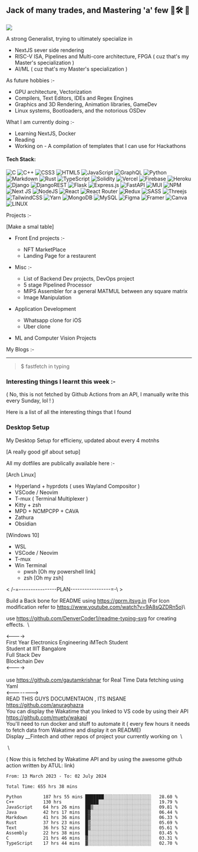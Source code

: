 ## Jack of many trades, and Mastering 'a' few 🔨🛠 🚀

![](./assets/Banner-gradients.png)

A strong Generalist, trying to ultimately specialize in 
- NextJS sever side rendering  
- RISC-V ISA, Pipelines and Multi-core architecture, FPGA ( cuz that's my Master's specialization )
- AI/ML ( cuz that's my Master's specialization )

As future hobbies :-
- GPU architecture, Vectorization 
- Compilers, Text Editors, IDEs and Regex Engines
- Graphics and 3D Rendering, Animation libraries, GameDev
- Linux systems, Bootloaders, and the notorious OSDev



What I am currently doing :-
- Learning NextJS, Docker  
- Reading 
- Working on - A compilation of templates that I can use for Hackathons 

#### Tech Stack:
![C](https://img.shields.io/badge/c-%2300599C.svg?style=for-the-badge&logo=c&logoColor=white) ![C++](https://img.shields.io/badge/c++-%2300599C.svg?style=for-the-badge&logo=c%2B%2B&logoColor=white) ![CSS3](https://img.shields.io/badge/css3-%231572B6.svg?style=for-the-badge&logo=css3&logoColor=white) ![HTML5](https://img.shields.io/badge/html5-%23E34F26.svg?style=for-the-badge&logo=html5&logoColor=white) ![JavaScript](https://img.shields.io/badge/javascript-%23323330.svg?style=for-the-badge&logo=javascript&logoColor=%23F7DF1E) ![GraphQL](https://img.shields.io/badge/-GraphQL-E10098?style=for-the-badge&logo=graphql&logoColor=white) ![Python](https://img.shields.io/badge/python-3670A0?style=for-the-badge&logo=python&logoColor=ffdd54) ![Markdown](https://img.shields.io/badge/markdown-%23000000.svg?style=for-the-badge&logo=markdown&logoColor=white) ![Rust](https://img.shields.io/badge/rust-%23000000.svg?style=for-the-badge&logo=rust&logoColor=white) ![TypeScript](https://img.shields.io/badge/typescript-%23007ACC.svg?style=for-the-badge&logo=typescript&logoColor=white) ![Solidity](https://img.shields.io/badge/Solidity-%23363636.svg?style=for-the-badge&logo=solidity&logoColor=white) ![Vercel](https://img.shields.io/badge/vercel-%23000000.svg?style=for-the-badge&logo=vercel&logoColor=white) ![Firebase](https://img.shields.io/badge/firebase-%23039BE5.svg?style=for-the-badge&logo=firebase) ![Heroku](https://img.shields.io/badge/heroku-%23430098.svg?style=for-the-badge&logo=heroku&logoColor=white) ![Django](https://img.shields.io/badge/django-%23092E20.svg?style=for-the-badge&logo=django&logoColor=white) ![DjangoREST](https://img.shields.io/badge/DJANGO-REST-ff1709?style=for-the-badge&logo=django&logoColor=white&color=ff1709&labelColor=gray) ![Flask](https://img.shields.io/badge/flask-%23000.svg?style=for-the-badge&logo=flask&logoColor=white) ![Express.js](https://img.shields.io/badge/express.js-%23404d59.svg?style=for-the-badge&logo=express&logoColor=%2361DAFB) ![FastAPI](https://img.shields.io/badge/FastAPI-005571?style=for-the-badge&logo=fastapi) ![MUI](https://img.shields.io/badge/MUI-%230081CB.svg?style=for-the-badge&logo=material-ui&logoColor=white) ![NPM](https://img.shields.io/badge/NPM-%23000000.svg?style=for-the-badge&logo=npm&logoColor=white) ![Next JS](https://img.shields.io/badge/Next-black?style=for-the-badge&logo=next.js&logoColor=white) ![NodeJS](https://img.shields.io/badge/node.js-6DA55F?style=for-the-badge&logo=node.js&logoColor=white) ![React](https://img.shields.io/badge/react-%2320232a.svg?style=for-the-badge&logo=react&logoColor=%2361DAFB) ![React Router](https://img.shields.io/badge/React_Router-CA4245?style=for-the-badge&logo=react-router&logoColor=white) ![Redux](https://img.shields.io/badge/redux-%23593d88.svg?style=for-the-badge&logo=redux&logoColor=white) ![SASS](https://img.shields.io/badge/SASS-hotpink.svg?style=for-the-badge&logo=SASS&logoColor=white) ![Threejs](https://img.shields.io/badge/threejs-black?style=for-the-badge&logo=three.js&logoColor=white) ![TailwindCSS](https://img.shields.io/badge/tailwindcss-%2338B2AC.svg?style=for-the-badge&logo=tailwind-css&logoColor=white) ![Yarn](https://img.shields.io/badge/yarn-%232C8EBB.svg?style=for-the-badge&logo=yarn&logoColor=white) ![MongoDB](https://img.shields.io/badge/MongoDB-%234ea94b.svg?style=for-the-badge&logo=mongodb&logoColor=white) ![MySQL](https://img.shields.io/badge/mysql-%2300f.svg?style=for-the-badge&logo=mysql&logoColor=white) 	![Figma](https://img.shields.io/badge/figma-%23F24E1E.svg?style=for-the-badge&logo=figma&logoColor=white) ![Framer](https://img.shields.io/badge/Framer-black?style=for-the-badge&logo=framer&logoColor=blue) ![Canva](https://img.shields.io/badge/Canva-%2300C4CC.svg?style=for-the-badge&logo=Canva&logoColor=white) ![LINUX](https://img.shields.io/badge/Linux-FCC624?style=for-the-badge&logo=linux&logoColor=black)


Projects :- 

[Make a smal table]

- Front End projects :- 
    - NFT MarketPlace 
    - Landing Page for a restaurent

- Misc :- 
    - List of Backend Dev projects, DevOps project
    - 5 stage Pipelined Processor
    - MIPS Assembler for a general MATMUL between any square matrix 
    - Image Manipulation 

- Application Development 
    - Whatsapp clone for iOS
    - Uber clone

- ML and Computer Vision Projects



My Blogs :-

---  


> $ fastfetch in typing





### Interesting things I learnt this week :- 
( No, this is not fetched by Github Actions from an API, I manually write this every Sunday, lol ! )

Here is a list of all the interesting things that I found 

### Desktop Setup

My Desktop Setup for efficieny, updated about every 4 motnhs

[A really good gif about setup]

All my dotfiles are publically available here :-

[Arch Linux]
- Hyperland + hyprdots ( uses Wayland Compositor )
- VSCode / Neovim
- T-mux ( Terminal Multiplexer )
- Kitty + zsh 
- MPD + NCMPCPP + CAVA 
- Zathura
- Obsidian

[Windows 10]
- WSL
- VSCode / Neovim
- T-mux
- Win Terminal  
    - pwsh [Oh my powershell link]
    - zsh  [Oh my zsh]


< /-=----------------PLAN-----------------=-\ >

Build a Back bone for README using https://gprm.itsvg.in (For Icon modification refer to https://www.youtube.com/watch?v=9A8sQZDRn5o)\

use https://github.com/DenverCoder1/readme-typing-svg for creating effects. &nbsp;\

<----> &nbsp;\
First Year Electronics Engineering iMTech Student &nbsp;\
Student at IIIT Bangalore &nbsp;\
Full Stack Dev &nbsp;\
Blockchain Dev &nbsp;\
<---->\
&nbsp;\
use https://github.com/gautamkrishnar for Real Time Data fetching using Yaml &nbsp;\
<--------> &nbsp;\
READ THIS GUYS DOCUMENTAION , ITS INSANE https://github.com/anuraghazra &nbsp;\
You can display the Wakatime that you linked  to VS code by using their API https://github.com/muety/wakapi &nbsp;\
You'll need to run docker and stuff to automate it ( every few hours it needs to fetch data from Wakatime and display it on README) &nbsp;\
Display __Fintech and other repos of project your currently working on &nbsp;\

&nbsp;\

( Now this is fetched by Wakatime API and by using the awesome github action written by ATUL: link)

<!--START_SECTION:waka-->

```javascript, typescript, python, C++, Rust, CSS
From: 13 March 2023 - To: 02 July 2024

Total Time: 655 hrs 38 mins

Python        187 hrs 55 mins ███████░░░░░░░░░░░░░░░░░░   28.60 %
C++           130 hrs         █████░░░░░░░░░░░░░░░░░░░░   19.79 %
JavaScript    64 hrs 26 mins  ██▒░░░░░░░░░░░░░░░░░░░░░░   09.81 %
Java          42 hrs 17 mins  █▓░░░░░░░░░░░░░░░░░░░░░░░   06.44 %
Markdown      41 hrs 36 mins  █▓░░░░░░░░░░░░░░░░░░░░░░░   06.33 %
Rust          37 hrs 23 mins  █▒░░░░░░░░░░░░░░░░░░░░░░░   05.69 %
Text          36 hrs 52 mins  █▒░░░░░░░░░░░░░░░░░░░░░░░   05.61 %
Assembly      22 hrs 38 mins  █░░░░░░░░░░░░░░░░░░░░░░░░   03.45 %
C             21 hrs 46 mins  ▓░░░░░░░░░░░░░░░░░░░░░░░░   03.31 %
TypeScript    17 hrs 44 mins  ▓░░░░░░░░░░░░░░░░░░░░░░░░   02.70 %
```

<!--END_SECTION:waka-->





